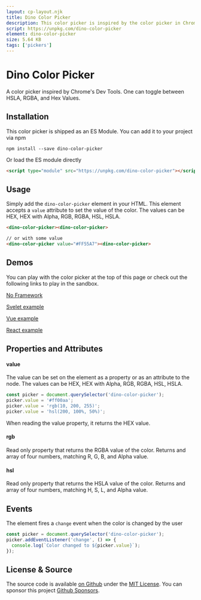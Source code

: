 ```yaml
---
layout: cp-layout.njk
title: Dino Color Picker
description: This color picker is inspired by the color picker in Chrome Dev Tools.
script: https://unpkg.com/dino-color-picker
element: dino-color-picker
size: 5.64 KB
tags: ['pickers']
---
```


# Dino Color Picker

A color picker inspired by Chrome's Dev Tools. One can toggle between HSLA, RGBA, and Hex Values. 

## Installation 
This color picker is shipped as an ES Module. You can add it to your project via npm

```shell
npm install --save dino-color-picker
```

Or load the ES module directly

```html
<script type="module" src="https://unpkg.com/dino-color-picker"></script>
```

## Usage
Simply add the `dino-color-picker` element in your HTML. This element accepts a `value` attribute to set the value of the color. 
The values can be HEX, HEX with Alpha, RGB, RGBA, HSL, HSLA.

```html
<dino-color-picker><dino-color-picker>

// or with some value
<dino-color-picker value="#FF55A7"><dino-color-picker>
```

## Demos
You can play with the color picker at the top of this page or check out the following links to play in the sandbox.

[No Framework](https://codesandbox.io/s/dino-color-picker-ymlvm)

[Svelet example](https://codesandbox.io/s/dino-color-picker-svelte-mhc11)

[Vue example](https://codesandbox.io/s/dino-color-picker-vue-0x62j)

[React example](https://codesandbox.io/s/dino-color-picker-react-uf17d)

## Properties and Attributes

#### value
The value can be set on the element as a property or as an attribute to the node. The values can be HEX, HEX with Alpha, RGB, RGBA, HSL, HSLA.

```javascript
const picker = document.querySelector('dino-color-picker');
picker.value = '#ff00aa';
picker.value = 'rgb(10, 200, 255)';
picker.value = 'hsl(200, 100%, 50%)';
```

When reading the value property, it returns the HEX value. 

#### rgb
Read only property that returns the RGBA value of the color. Returns and array of four numbers, matching R, G, B, and Alpha value.

#### hsl
Read only property that returns the HSLA value of the color. Returns and array of four numbers, matching H, S, L, and Alpha value.

## Events
The element fires a `change` event when the color is changed by the user

```javascript
const picker = document.querySelector('dino-color-picker');
picker.addEventListener('change', () => {
  console.log(`Color changed to ${picker.value}`);
});
```

## License & Source
The source code is available [on Github](https://github.com/pshihn/every-color-picker) under the [MIT License](https://github.com/pshihn/every-color-picker/blob/master/LICENSE). You can sponsor this project [Github Sponsors](https://github.com/sponsors/pshihn).